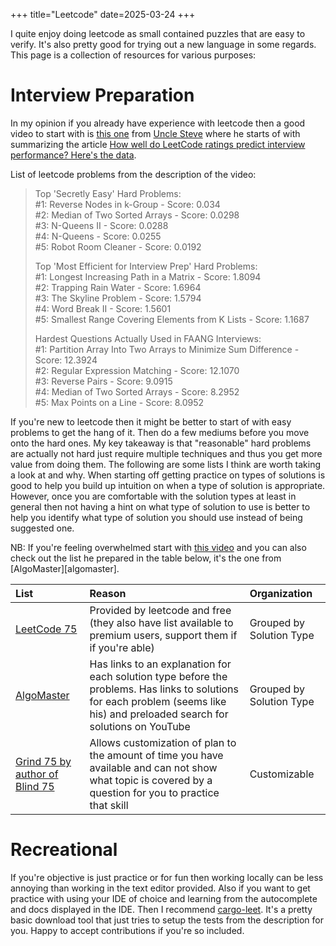 +++
title="Leetcode"
date=2025-03-24
+++

I quite enjoy doing leetcode as small contained puzzles that are easy to verify.
It's also pretty good for trying out a new language in some regards.
This page is a collection of resources for various purposes:

# Interview Preparation

In my opinion if you already have experience with leetcode then a good video to start with is [this one](https://www.youtube.com/watch?v=0XUzt0D3xMw) from [Uncle Steve](https://alifeengineered.substack.com/about) where he starts of with summarizing the article [How well do LeetCode ratings predict interview performance? Here's the data](https://interviewing.io/blog/how-well-do-leetcode-ratings-predict-interview-performance).

List of leetcode problems from the description of the video:

> Top 'Secretly Easy' Hard Problems:\
> #1: Reverse Nodes in k-Group - Score: 0.034\
> #2: Median of Two Sorted Arrays - Score: 0.0298\
> #3: N-Queens II - Score: 0.0288\
> #4: N-Queens - Score: 0.0255\
> #5: Robot Room Cleaner - Score: 0.0192
>
> Top 'Most Efficient for Interview Prep' Hard Problems:\
> #1: Longest Increasing Path in a Matrix - Score: 1.8094\
> #2: Trapping Rain Water - Score: 1.6964\
> #3: The Skyline Problem - Score: 1.5794\
> #4: Word Break II - Score: 1.5601\
> #5: Smallest Range Covering Elements from K Lists - Score: 1.1687
>
> Hardest Questions Actually Used in FAANG Interviews:\
> #1: Partition Array Into Two Arrays to Minimize Sum Difference - Score: 12.3924\
> #2: Regular Expression Matching - Score: 12.1070\
> #3: Reverse Pairs - Score: 9.0915\
> #4: Median of Two Sorted Arrays - Score: 8.2952\
> #5: Max Points on a Line - Score: 8.0952

If you're new to leetcode then it might be better to start of with easy problems to get the hang of it.
Then do a few mediums before you move onto the hard ones.
My key takeaway is that "reasonable" hard problems are actually not hard just require multiple techniques and thus you get more value from doing them.
The following are some lists I think are worth taking a look at and why.
When starting off getting practice on types of solutions is good to help you build up intuition on when a type of solution is appropriate.
However, once you are comfortable with the solution types at least in general then not having a hint on what type of solution to use is better to help you identify what type of solution you should use instead of being suggested one.

NB: If you're feeling overwhelmed start with [this video](https://www.youtube.com/watch?v=G5_Q2_yRFsY) and you can also check out the list he prepared in the table below, it's the one from [AlgoMaster][algomaster].

| List                                      | Reason                                                                                                                                                                         | Organization             |
| :---------------------------------------- | :----------------------------------------------------------------------------------------------------------------------------------------------------------------------------- | :----------------------- |
| [LeetCode 75][leetcode75]                 | Provided by leetcode and free (they also have list available to premium users, support them if if you're able)                                                                 | Grouped by Solution Type |
| [AlgoMaster][alogmaster]                  | Has links to an explanation for each solution type before the problems. Has links to solutions for each problem (seems like his) and preloaded search for solutions on YouTube | Grouped by Solution Type |
| [Grind 75 by author of Blind 75][grind75] | Allows customization of plan to the amount of time you have available and can not show what topic is covered by a question for you to practice that skill                      | Customizable             |

[grind75]: https://www.techinterviewhandbook.org/grind75/
[alogmaster]: https://algomaster.io/practice/dsa-patterns
[leetcode75]: https://leetcode.com/studyplan/leetcode-75/

# Recreational

If you're objective is just practice or for fun then working locally can be less annoying than working in the text editor provided.
Also if you want to get practice with using your IDE of choice and learning from the autocomplete and docs displayed in the IDE.
Then I recommend [cargo-leet](https://github.com/rust-practice/cargo-leet/).
It's a pretty basic download tool that just tries to setup the tests from the description for you.
Happy to accept contributions if you're so included.
